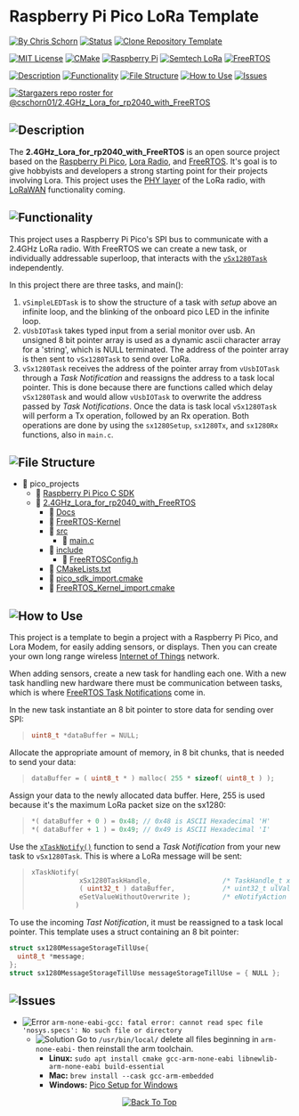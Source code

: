 # Raspberry Pi Pico LoRa Template

<!-- Emoji Cheat Sheet: https://github.com/ikatyang/emoji-cheat-sheet/blob/master/README.md -->

[![By Chris Schorn](https://img.shields.io/badge/Author-Chris_Schorn-FFFFFF?style=for-the-badge)](https://github.com/cschorn01)
[![Status](https://img.shields.io/badge/Status-working-FFFFFF?style=for-the-badge)](https://github.com/cschorn01/2.4GHz_Lora_for_rp2040_with_FreeRTOS/blob/9b8eda27daef9f655651284ecc0680a135ffd662/src/main.c#L1118C1-L1118C39)
[![Clone Repository Template](https://img.shields.io/badge/Clone_Repository_Template-FFFFFF?style=for-the-badge)](https://github.com/new?template_name=2.4GHz_Lora_for_rp2040_with_FreeRTOS&template_owner=cschorn01)

[![MIT License](https://img.shields.io/badge/License-MIT-A31B34?style=for-the-badge)](https://mit-license.org/)
[![CMake](https://img.shields.io/badge/CMake-%23008FBA.svg?style=for-the-badge&logo=cmake&logoColor=white)](https://cmake.org/)
[![Raspberry Pi](https://img.shields.io/badge/-RaspberryPi-C51A4A?style=for-the-badge&logo=Raspberry-Pi)](https://www.raspberrypi.com/products/raspberry-pi-pico/)
[![Semtech LoRa](https://img.shields.io/badge/LoRa-1CAEED?style=for-the-badge)](https://www.semtech.com/lora)
[![FreeRTOS](https://img.shields.io/badge/FreeRTOS-5CBA5B?style=for-the-badge)](https://www.freertos.org/)

[![Description](https://img.shields.io/badge/Description-FFFFFF?style=for-the-badge)](https://github.com/cschorn01/2.4GHz_Lora_for_rp2040_with_FreeRTOS/tree/main#)
[![Functionality](https://img.shields.io/badge/Functionality-FFFFFF?style=for-the-badge)](https://github.com/cschorn01/2.4GHz_Lora_for_rp2040_with_FreeRTOS/tree/main#-1)
[![File Structure](https://img.shields.io/badge/file_structure-FFFFFF?style=for-the-badge)](https://github.com/cschorn01/2.4GHz_Lora_for_rp2040_with_FreeRTOS/tree/main#-2)
[![How to Use](https://img.shields.io/badge/how_to_use-FFFFFF?style=for-the-badge)](https://github.com/cschorn01/2.4GHz_Lora_for_rp2040_with_FreeRTOS/tree/main#-3)
[![Issues](https://img.shields.io/badge/issues-FFFFFF?style=for-the-badge)](https://github.com/cschorn01/2.4GHz_Lora_for_rp2040_with_FreeRTOS/tree/main#-4)

<!-- ![GitHub Contributors Image](https://contrib.rocks/image?repo=cschorn01/2.4GHz_Lora_for_rp2040_with_FreeRTOS) -->

<!-- [![Top Langs](https://github-readme-stats.vercel.app/api/top-langs/?username=cschorn01&layout=compact&theme=dark)](https://github.com/cschorn01/2.4GHz_Lora_for_rp2040_with_FreeRTOS) -->

[![Stargazers repo roster for @cschorn01/2.4GHz_Lora_for_rp2040_with_FreeRTOS](https://reporoster.com/stars/cschorn01/2.4GHz_Lora_for_rp2040_with_FreeRTOS)](https://github.com/cschorn01/2.4GHz_Lora_for_rp2040_with_FreeRTOS/stargazers)


## ![Description](https://img.shields.io/badge/Description-FFFFFF?style=for-the-badge)

The **2.4GHz_Lora_for_rp2040_with_FreeRTOS** is an open source project based on the [Raspberry Pi Pico](https://www.raspberrypi.com/products/raspberry-pi-pico/), [Lora Radio](https://www.semtech.com/products/wireless-rf/lora-connect/sx1280), and [FreeRTOS](https://www.freertos.org/). It's goal is to give hobbyists and developers a strong starting point for their projects involving Lora. This project uses the [PHY layer](https://lora-developers.semtech.com/documentation/tech-papers-and-guides/lora-and-lorawan) of the LoRa radio, with [LoRaWAN](https://lora-developers.semtech.com/documentation/tech-papers-and-guides/lora-and-lorawan) functionality coming.

## ![Functionality](https://img.shields.io/badge/Functionality-FFFFFF?style=for-the-badge)

This project uses a Raspberry Pi Pico's SPI bus to communicate with a 2.4GHz LoRa radio. With FreeRTOS we can create a new task, or individually addressable superloop, that interacts with the [`vSx1280Task`](https://github.com/cschorn01/2.4GHz_Lora_for_rp2040_with_FreeRTOS/blob/44e7e5acd0a1cb4129e875321e36d574b70024c7/src/main.c#L970C6-L970C6) independently. 

In this project there are three tasks, and main():
1. `vSimpleLEDTask` is to show the structure of a task with *setup* above an infinite loop, and the blinking of the onboard pico LED in the infinite loop.
2. `vUsbIOTask` takes typed input from a serial monitor over usb. An unsigned 8 bit pointer array is used as a dynamic ascii character array for a 'string', which is NULL terminated. The address of the pointer array is then sent to `vSx1280Task` to send over LoRa.
3. `vSx1280Task` receives the address of the pointer array from `vUsbIOTask` through a *Task Notification* and reassigns the address to a task local pointer. This is done because there are functions called which delay `vSx1280Task` and would allow `vUsbIOTask` to overwrite the address passed by *Task Notifications*. Once the data is task local `vSx1280Task` will perform a Tx operation, followed by an Rx operation. Both operations are done by using the `sx1280Setup`, `sx1280Tx`, and `sx1280Rx` functions, also in `main.c`.

## ![File Structure](https://img.shields.io/badge/file_structure-FFFFFF?style=for-the-badge)

- :file_folder: pico_projects
  - :file_folder: [Raspberry Pi Pico C SDK](https://github.com/raspberrypi/pico-sdk)
  - :file_folder: [2.4GHz_Lora_for_rp2040_with_FreeRTOS](https://github.com/cschorn01/2.4GHz_Lora_for_rp2040_with_FreeRTOS/) 
    - :file_folder: [Docs](https://github.com/cschorn01/2.4GHz_Lora_for_rp2040_with_FreeRTOS/tree/main/docs)  
    - :file_folder: [FreeRTOS-Kernel](https://github.com/FreeRTOS/FreeRTOS-Kernel)
    - :file_folder: [src](https://github.com/cschorn01/2.4GHz_Lora_for_rp2040_with_FreeRTOS/tree/main/src)  
      - :page_facing_up: [main.c](https://github.com/cschorn01/2.4GHz_Lora_for_rp2040_with_FreeRTOS/blob/main/src/main.c)
    - :file_folder: [include](https://github.com/cschorn01/2.4GHz_Lora_for_rp2040_with_FreeRTOS/tree/main/include)
      - :page_facing_up: [FreeRTOSConfig.h](https://github.com/cschorn01/2.4GHz_Lora_for_rp2040_with_FreeRTOS/tree/main/include/FreeRTOSConfig.h)
    - :page_facing_up: [CMakeLists.txt](https://github.com/cschorn01/2.4GHz_Lora_for_rp2040_with_FreeRTOS/blob/main/CMakeLists.txt)  
    - :page_facing_up: [pico_sdk_import.cmake](https://github.com/cschorn01/2.4GHz_Lora_for_rp2040_with_FreeRTOS/blob/main/pico_sdk_import.cmake)
    - :page_facing_up: [FreeRTOS_Kernel_import.cmake](https://github.com/cschorn01/2.4GHz_Lora_for_rp2040_with_FreeRTOS/blob/main/FreeRTOS_Kernel_import.cmake)

## ![How to Use](https://img.shields.io/badge/how_to_use-FFFFFF?style=for-the-badge)

This project is a template to begin a project with a Raspberry Pi Pico, and Lora Modem, for easily adding sensors, or displays.  Then you can create your own long range wireless [Internet of Things](https://en.wikipedia.org/wiki/Internet_of_things) network.  

When adding sensors, create a new task for handling each one. With a new task handling new hardware there must be communication between tasks, which is where [FreeRTOS Task Notifications](https://www.freertos.org/RTOS-task-notifications.html) come in.

In the new task instantiate an 8 bit pointer to store data for sending over SPI:  

>```c
> uint8_t *dataBuffer = NULL;
> ```  
  
Allocate the appropriate amount of memory, in 8 bit chunks, that is needed to send your data:  
  
> ```c
> dataBuffer = ( uint8_t * ) malloc( 255 * sizeof( uint8_t ) );
> ```  
  
  
Assign your data to the newly allocated data buffer. Here, 255 is used because it's the maximum LoRa packet size on the sx1280:  
  
>```c
>*( dataBuffer + 0 ) = 0x48; // 0x48 is ASCII Hexadecimal 'H' 
>*( dataBuffer + 1 ) = 0x49; // 0x49 is ASCII Hexadecimal 'I'
>```

Use the [`xTaskNotify()`](https://www.freertos.org/xTaskNotify.html) function to send a *Task Notification* from your new task to `vSx1280Task`. This is where a LoRa message will be sent:

> ```c
> xTaskNotify(  
>             xSx1280TaskHandle,                  /* TaskHandle_t xTaskToNotify */  
>             ( uint32_t ) dataBuffer,            /* uint32_t ulValue (int)&buffer[0] */  
>             eSetValueWithoutOverwrite );        /* eNotifyAction eAction */  
>            )
> ```

To use the incoming *Tast Notification*, it must be reassigned to a task local pointer. This template uses a struct containing an 8 bit pointer:

```c
struct sx1280MessageStorageTillUse{
  uint8_t *message;
};
struct sx1280MessageStorageTillUse messageStorageTillUse = { NULL };
```

<!-- Forkers

[![Forkers repo roster for @cschorn01/2.4GHz_Lora_for_rp2040_with_FreeRTOS](https://reporoster.com/forks/cschorn01/2.4GHz_Lora_for_rp2040_with_FreeRTOS)](https://github.com/cschorn01/2.4GHz_Lora_for_rp2040_with_FreeRTOS/network/members) -->

## ![Issues](https://img.shields.io/badge/issues-FFFFFF?style=for-the-badge)

- ![Error](https://img.shields.io/badge/Error-A31B34?style=for-the-badge) `arm-none-eabi-gcc: fatal error: cannot read spec file 'nosys.specs': No such file or directory`
  - ![Solution](https://img.shields.io/badge/Solution-5CBA5B?style=for-the-badge) Go to `/usr/bin/local/` delete all files beginning in `arm-none-eabi-` then reinstall the arm toolchain.
    - **Linux:** `sudo apt install cmake gcc-arm-none-eabi libnewlib-arm-none-eabi build-essential`
    - **Mac:** `brew install --cask gcc-arm-embedded`
    - **Windows:** [Pico Setup for Windows](https://github.com/raspberrypi/pico-setup-windows)

<div align="center" dir="auto">
  <a href="https://github.com/cschorn01/2.4GHz_Lora_for_rp2040_with_FreeRTOS">
    <img src="https://img.shields.io/badge/Back_To_Top-FFFFFF?style=for-the-badge" alt="Back To Top">
  </a>
</div>

